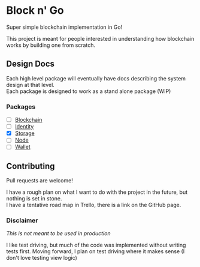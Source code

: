 # Block n' Go

Super simple blockchain implementation in Go!

This project is meant for people interested in understanding how blockchain works by building one from scratch.

## Design Docs

Each high level package will eventually have docs describing the system design at that level.  
Each package is designed to work as a stand alone package (WIP)

### Packages

- [ ] [Blockchain](https://github.com/tclchiam/block_n_go/tree/master/blockchain)
- [ ] [Identity](https://github.com/tclchiam/block_n_go/tree/master/identity)
- [x] [Storage](https://github.com/tclchiam/block_n_go/tree/master/storage)
- [ ] [Node](https://github.com/tclchiam/block_n_go/tree/master/node)
- [ ] [Wallet](https://github.com/tclchiam/block_n_go/tree/master/wallet)

## Contributing

Pull requests are welcome!

I have a rough plan on what I want to do with the project in the future, but nothing is set in stone.  
I have a tentative road map in Trello, there is a link on the GitHub page.

### Disclaimer 

*This is not meant to be used in production*

I like test driving, but much of the code was implemented without writing tests first. 
Moving forward, I plan on test driving where it makes sense (I don't love testing view logic)
